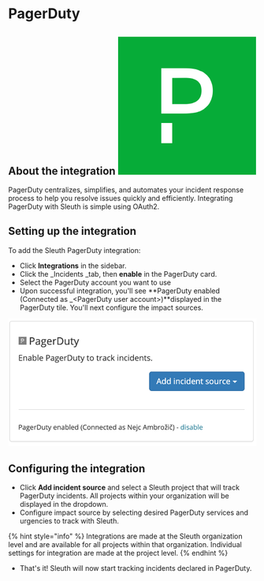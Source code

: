 # PagerDuty

## About the integration ![](../../.gitbook/assets/pagerduty-logo.png)

PagerDuty centralizes, simplifies, and automates your incident response process to help you resolve issues quickly and efficiently. Integrating PagerDuty with Sleuth is simple using OAuth2.

## Setting up the integration

To add the Sleuth PagerDuty integration:

* Click **Integrations** in the sidebar.
* Click the \_Incidents \_tab, then **enable** in the PagerDuty card.
* Select the PagerDuty account you want to use
* Upon successful integration, you'll see **PagerDuty enabled (Connected as \_\<PagerDuty user account>)**displayed in the PagerDuty tile. You'll next configure the impact sources.

![](<../../.gitbook/assets/screenshot-2021-10-05-at-15.10.07 (1) (1).png>)

## Configuring the integration

* Click **Add incident source** and select a Sleuth project that will track PagerDuty incidents. All projects within your organization will be displayed in the dropdown.
* Configure impact source by selecting desired PagerDuty services and urgencies to track with Sleuth.

{% hint style="info" %}
Integrations are made at the Sleuth organization level and are available for all projects within that organization. Individual settings for integration are made at the project level.
{% endhint %}

* That's it! Sleuth will now start tracking incidents declared in PagerDuty.
